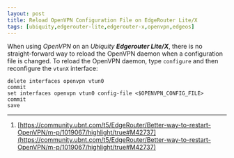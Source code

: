 ```yaml
---
layout: post
title: Reload OpenVPN Configuration File on EdgeRouter Lite/X
tags: [ubiquity,edgerouter-lite,edgerouter-x,openvpn,edgeos]
---
```


When using *OpenVPN* on an *Ubiquity* ***Edgerouter Lite/X***, there is no straight-forward way to reload the OpenVPN daemon when a configuration file is changed.
To reload the OpenVPN daemon, type `configure` and then reconfigure the `vtunX` interface:

```
delete interfaces openvpn vtun0
commit
set interfaces openvpn vtun0 config-file <$OPENVPN_CONFIG_FILE>
commit
save
```

---
1. [https://community.ubnt.com/t5/EdgeRouter/Better-way-to-restart-OpenVPN/m-p/1019067/highlight/true#M42737](https://community.ubnt.com/t5/EdgeRouter/Better-way-to-restart-OpenVPN/m-p/1019067/highlight/true#M42737)
